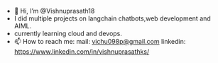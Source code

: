 - 👋 Hi, I’m @Vishnuprasath18
- I did multiple projects on langchain chatbots,web development and AIML.
- currently learning cloud and devops.
- 📫 How to reach me:
              mail: vichu098p@gmail.com
              linkedin: https://www.linkedin.com/in/vishnuprasathks/

<!---
Vishnuprasath18/Vishnuprasath18 is a ✨ special ✨ repository because its `README.md` (this file) appears on your GitHub profile.
You can click the Preview link to take a look at your changes.
--->
